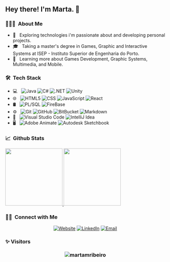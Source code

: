 <h2> Hey there! I'm Marta. 👋</h2>

<h3> 👨🏻‍💻 &nbsp;About Me </h3>

- 🤔 &nbsp; Exploring technologies i'm passionate about and developing personal projects.
- 🎓 &nbsp; Taking a master's degree in Games, Graphic and Interactive Systems at ISEP - Instituto Superior de Engenharia do Porto.
- 🌱 &nbsp; Learning more about Games Development, Graphic Systems, Multimedia, and Mobile.

<h3> 🛠 &nbsp;Tech Stack</h3>

- 💻 &nbsp;
  ![Java](https://img.shields.io/badge/-Java-333333?style=flat&logo=Java)
  ![C#](https://img.shields.io/badge/C%20Sharp-333333?style=flat&logo=csharp)
  ![.NET](https://img.shields.io/badge/-.NET-333333?style=flat&logo=dotnet)
  ![Unity](https://img.shields.io/badge/-Unity-333333?style=flat&logo=unity)
- 🌐 &nbsp;
  ![HTML5](https://img.shields.io/badge/-HTML5-333333?style=flat&logo=HTML5)
  ![CSS](https://img.shields.io/badge/-CSS-333333?style=flat&logo=CSS3)
  ![JavaScript](https://img.shields.io/badge/-JavaScript-333333?style=flat&logo=javascript)
  ![React](https://img.shields.io/badge/-React-333333?style=flat&logo=react)
- 🛢 &nbsp;
  ![PL/SQL](https://img.shields.io/badge/-PL/SQL-333333?style=flat&logo=oracle)
  ![FireBase](https://img.shields.io/badge/-Firebase-333333?style=flat&logo=firebase)
- ⚙️ &nbsp;
  ![Git](https://img.shields.io/badge/-Git-333333?style=flat&logo=git)
  ![GitHub](https://img.shields.io/badge/-GitHub-333333?style=flat&logo=github)
  ![BitBucket](https://img.shields.io/badge/-BitBucket-333333?style=flat&logo=bitbucket)
  ![Markdown](https://img.shields.io/badge/-Markdown-333333?style=flat&logo=markdown)
- 🔧 &nbsp;
  ![Visual Studio Code](https://img.shields.io/badge/-Visual%20Studio%20Code-333333?style=flat&logo=visual-studio-code)
  ![IntelliJ Idea](https://img.shields.io/badge/-IntelliJ%20Idea-333333?style=flat&logo=intellijidea)
- 🖥 &nbsp;
  ![Adobe Animate](https://img.shields.io/badge/-Adobe%20Animate-333333?style=flat&logo=adobe)
  ![Autodesk Sketchbook](https://img.shields.io/badge/-Autodesk%20Sketchbook-333333?style=flat&logo=autodesk)

<h3> 📈 &nbsp;Github Stats</h3>

<a href="https://github.com/martamribeiro">
  <img height="180em" src="https://github-readme-stats.vercel.app/api?username=martamribeiro&theme=buefy&show_icons=true" />
  <img height="180em" src="https://github-readme-stats.vercel.app/api/top-langs/?username=martamribeiro&theme=buefy&layout=compact" />
</a>

<h3> 🤝🏻 &nbsp;Connect with Me </h3>

<p align="center">
<a href="http://www.whoismarta.com/"><img alt="Website" src="https://img.shields.io/badge/Website-www.whoismarta.com-blue?style=flat-square&logo=google-chrome"></a>
<a href="https://www.linkedin.com/in/martaribeiro/"><img alt="LinkedIn" src="https://img.shields.io/badge/LinkedIn-Marta%20Ribeiro-blue?style=flat-square&logo=linkedin"></a>
<a href="mailto:martammrib@gmail.com"><img alt="Email" src="https://img.shields.io/badge/Email-martammrib@gmail.com-blue?style=flat-square&logo=gmail"></a>
</p>

<h3> ✨ Visitors  <h3>

<p align="center"> <img src="https://komarev.com/ghpvc/?username=martamribeiro" alt="martamribeiro" /> </p>